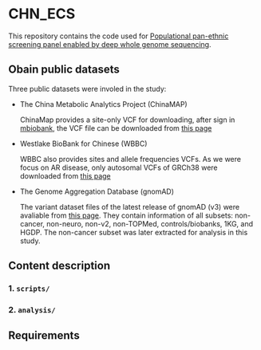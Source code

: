 # CHN_ECS

This repository contains the code used for [Populational pan-ethnic screening panel enabled by deep whole genome sequencing]().

## Obain public datasets

Three public datasets were involed in the study:

- The China Metabolic Analytics Project (ChinaMAP)

    ChinaMap provides a site-only VCF for downloading, after sign in [mbiobank](http://www.mbiobank.com/), the VCF file can be downloaded from [this page](http://www.mbiobank.com/download/)

- Westlake BioBank for Chinese (WBBC)

    WBBC also provides sites and allele frequencies VCFs. As we were focus on AR disease, only autosomal VCFs of GRCh38 were downloaded from [this page](https://wbbc.westlake.edu.cn/downloads.html)

- The Genome Aggregation Database (gnomAD)

    The variant dataset files of the latest release of gnomAD (v3) were avaliable from [this page](http://www.gnomad-sg.org/downloads#v3-variants). They contain information of all subsets: non-cancer, non-neuro, non-v2, non-TOPMed, controls/biobanks, 1KG, and HGDP. The non-cancer subset was later extracted for analysis in this study.

## Content description

### 1. **`scripts/`**

### 2. **`analysis/`**

## Requirements